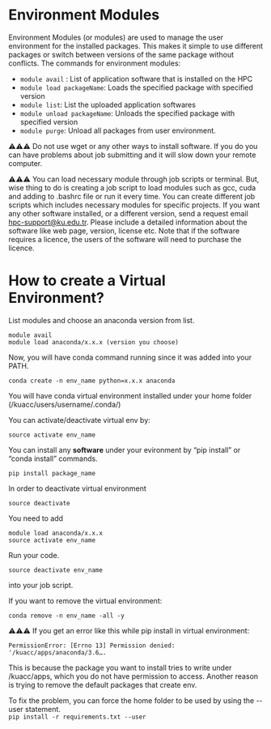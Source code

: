 # Environment Modules

Environment Modules (or modules) are used to manage the user environment for the installed packages. This makes it simple to use different packages or switch between versions of the same package without conflicts.
The commands for environment modules:
- `module avail` : List of application software that is installed on the HPC 
- `module load packageName`: Loads the specified package with specified version 
- `module list`: List the uploaded application softwares 
- `module unload packageName`: Unloads the specified package with specified version 
- `module purge`: Unload all packages from user environment.

⚠️⚠️⚠️ Do not use wget or any other ways to install software. If you do you can have problems about job submitting and it will slow down your remote computer.<br>

⚠️⚠️⚠️ You can load necessary module through job scripts or terminal. But, wise thing to do is creating a job script to load modules such as gcc, cuda and adding to .bashrc file or run it every time. You can create different job scripts which includes necessary modules for specific projects.
If you want any other software installed, or a different version, send a request email ​hpc-support@ku.edu.tr.​ Please include a detailed information about the software like web page, version, license etc. Note that if the software requires a licence, the users of the software will need to purchase the licence.

# How to create a Virtual Environment?

List modules and choose an anaconda version from list.
```
module avail
module load anaconda/x.x.x (version you choose)
```

Now, you will have conda command running since it was added into your PATH.
```
conda create -n env_name python=x.x.x anaconda
```

You will have conda virtual environment installed under your home folder (/kuacc/users/username/.conda/)

You can activate/deactivate virtual env by:
```
source activate env_name
```

You can install any **software** under your evironment by “pip install” or “conda install” commands.
```
pip install package_name
```

In order to deactivate virtual environment
```
source deactivate
```

You need to add
```
module load anaconda/x.x.x
source activate env_name
```

Run your code.
```
source deactivate env_name
```
into your job script.

If you want to remove the virtual environment:
```
conda remove -n env_name -all -y
```

 
⚠️⚠️⚠️ If you get an error like this while pip install in virtual environment:<br>

`PermissionError: [Errno 13] Permission denied: '/kuacc/apps/anaconda/3.6….`<br>

This is because the package you want to install tries to write under /kuacc/apps, which you do not have permission to access. Another reason is trying to remove the default packages that create env.<br>

To fix the problem, you can force the home folder to be used by using the --user statement.<br>
`pip install -r requirements.txt --user`
 
